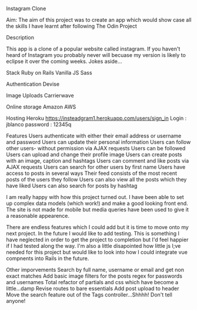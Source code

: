 Instagram Clone

Aim: The aim of this project was to create an app which would show case all the skills I have learnt after following The Odin Project

Description

This app is a clone of a popular website called instagram. If you haven't heard of Instagram you probably never will becuase my version is likely to eclipse it over the coming weeks.
Jokes aside...

Stack
Ruby on Rails
Vanilla JS
Sass

Authentication
Devise

Image Uploads
Carrierwave

Online storage
Amazon AWS

Hosting
Heroku
https://insteadgram1.herokuapp.com/users/sign_in
Login : jblanco
password : 12345q

Features
Users authenticate with either their email address or username and password
Users can update their personal information
Users can follow other users- without permission via AJAX requests
Users can be followed
Users can upload and change their profile image
Users can create posts with an image, caption and hashtags
Users can comment and like posts via AJAX requests
Users can search for other users by first name
Users have access to posts in several ways
  Their feed consists of the most recent posts of the users they follow
  Users can also view all the posts which they have liked
  Users can also search for posts by hashtag



I am really happy with how this project turned out. I have been able to set up complex data models (which work!) and make a good looking front end. The site is not made for mobile but media queries have been used to give it a reasonable appearence.


There are endless features which I could add but it is time to move onto my next project. In the future I would like to add testing. This is something I have neglected in order to get the project to completion but I'd feel happier if I had tested along the way. I'm also a little disapointed how little js I;ve needed for this project but would like to look into how I could integrate vue compnents into Rails in the future.

Other imporvements
Search by full name, username or email and get non exact matches
Add basic image filters for the posts
regex for passwords and usernames
Total refactor of partials and css which have become a little...damp
Revise routes to bare essentials
Add post upload to header
Move the search feature out of the Tags controller...Shhhh! Don't tell anyone!
